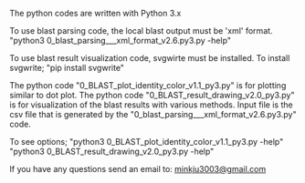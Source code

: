 The python codes are written with Python 3.x

To use blast parsing code, the local blast output must be 'xml' format.
"python3 0_blast_parsing___xml_format_v2.6.py3.py -help"

To use blast result visualization code, svgwirte must be installed.
To install svgwrite;
"pip install svgwrite"

The python code "0_BLAST_plot_identity_color_v1.1_py3.py" is for plotting similar to dot plot.
The python code "0_BLAST_result_drawing_v2.0_py3.py" is for visualization of the blast results with various methods.
Input file is the csv file that is generated by the "0_blast_parsing___xml_format_v2.6.py3.py" code.

To see options;
"python3 0_BLAST_plot_identity_color_v1.1_py3.py -help" 
"python3 0_BLAST_result_drawing_v2.0_py3.py -help" 

If you have any questions send an email to: minkju3003@gmail.com